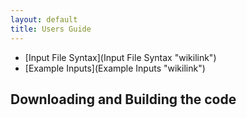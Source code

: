 ```yaml
---
layout: default
title: Users Guide
---
```


-   [Input File Syntax](Input File Syntax "wikilink")
-   [Example Inputs](Example Inputs "wikilink")

Downloading and Building the code
---------------------------------
